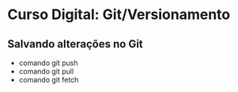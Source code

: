 # Curso Digital: Git/Versionamento


## Salvando alterações no Git
* comando git push
* comando git pull
* comando git fetch
